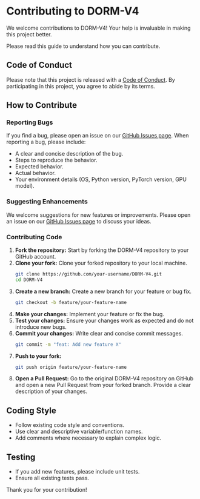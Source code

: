 # Contributing to DORM-V4

We welcome contributions to DORM-V4! Your help is invaluable in making this project better.

Please read this guide to understand how you can contribute.

## Code of Conduct

Please note that this project is released with a [Code of Conduct](CODE_OF_CONDUCT.md). By participating in this project, you agree to abide by its terms.

## How to Contribute

### Reporting Bugs

If you find a bug, please open an issue on our [GitHub Issues page](https://github.com/your-username/DORM-V4/issues).
When reporting a bug, please include:
- A clear and concise description of the bug.
- Steps to reproduce the behavior.
- Expected behavior.
- Actual behavior.
- Your environment details (OS, Python version, PyTorch version, GPU model).

### Suggesting Enhancements

We welcome suggestions for new features or improvements. Please open an issue on our [GitHub Issues page](https://https://github.com/your-username/DORM-V4/issues) to discuss your ideas.

### Contributing Code

1.  **Fork the repository:** Start by forking the DORM-V4 repository to your GitHub account.
2.  **Clone your fork:** Clone your forked repository to your local machine.
    ```bash
    git clone https://github.com/your-username/DORM-V4.git
    cd DORM-V4
    ```
3.  **Create a new branch:** Create a new branch for your feature or bug fix.
    ```bash
    git checkout -b feature/your-feature-name
    ```
4.  **Make your changes:** Implement your feature or fix the bug.
5.  **Test your changes:** Ensure your changes work as expected and do not introduce new bugs.
6.  **Commit your changes:** Write clear and concise commit messages.
    ```bash
    git commit -m "feat: Add new feature X"
    ```
7.  **Push to your fork:**
    ```bash
    git push origin feature/your-feature-name
    ```
8.  **Open a Pull Request:** Go to the original DORM-V4 repository on GitHub and open a new Pull Request from your forked branch. Provide a clear description of your changes.

## Coding Style

- Follow existing code style and conventions.
- Use clear and descriptive variable/function names.
- Add comments where necessary to explain complex logic.

## Testing

- If you add new features, please include unit tests.
- Ensure all existing tests pass.

Thank you for your contribution!
